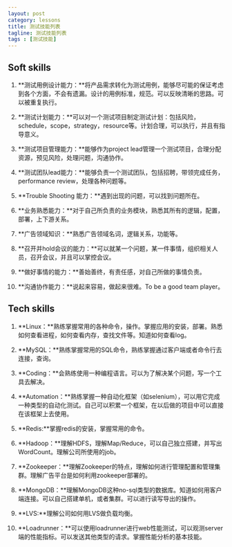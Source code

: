 ```yaml
---
layout: post
category: lessons
title: 测试技能列表
tagline: 测试技能列表
tags : [测试技能]
---
```



## Soft skills ##

1. **测试用例设计能力：**将产品需求转化为测试用例，能够尽可能的保证考虑到各个方面，不会有遗漏。设计的用例标准，规范。可以反映清晰的思路。可以被重复执行。
 
2. **测试计划能力：**可以对一个测试项目制定测试计划：包括风险，schedule，scope，strategy，resource等。计划合理，可以执行，并且有指导意义。
 
3. **测试项目管理能力：**能够作为project lead管理一个测试项目，合理分配资源，预见风险，处理问题，沟通协作。
 
4. **测试团队lead能力：**能够负责一个测试团队，包括招聘，带领完成任务，performance review，处理各种问题等。
 
5. **Trouble Shooting 能力：**遇到出现的问题，可以找到问题所在。
 
6. **业务熟悉能力：**对于自己所负责的业务模块，熟悉其所有的逻辑，配置，部署，上下游关系。
 
7. **广告领域知识：**熟悉广告领域名词，逻辑关系，功能等。
 
8. **召开并hold会议的能力：**可以就某一个问题，某一件事情，组织相关人员，召开会议，并且可以掌控会议。
 
9. **做好事情的能力：**善始善终，有责任感，对自己所做的事情负责。
 
10. **沟通协作能力：**说起来容易，做起来很难。To  be a good team player。
 
## Tech skills ##

1. **Linux：**熟练掌握常用的各种命令，操作。掌握应用的安装，部署。熟悉如何查看进程，如何查看内存，查找文件等。知道如何查看log。
 
2. **MySQL：**熟练掌握常用的SQL命令，熟练掌握通过客户端或者命令行去连接，查询。
 
3. **Coding：**会熟练使用一种编程语言。可以为了解决某个问题，写一个工具去解决。
 
4. **Automation：**熟练掌握一种自动化框架（如selenium），可以用它完成一种类型的自动化测试。自己可以积累一个框架，在以后做的项目中可以直接在该框架上去使用。
 
5. **Redis:**掌握redis的安装，掌握常用的命令。
 
6. **Hadoop：**理解HDFS，理解Map/Reduce，可以自己独立搭建，并写出WordCount。理解公司所使用的job。
 
7. **Zookeeper：**理解Zookeeper的特点，理解如何进行管理配置和管理集群。理解广告平台是如何利用zookeeper部署的。
 
8. **MongoDB：**理解MongoDB这种no-sql类型的数据库。知道如何用客户端连接。可以自己搭建单机，或者集群。可以进行读写导出的操作。
 
9. **LVS:**理解公司如何用LVS做负载均衡。
 
10. **Loadrunner：**可以使用loadrunner进行web性能测试，可以观测server端的性能指标。可以发送其他类型的请求。掌握性能分析的基本技能。
